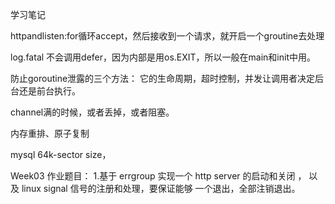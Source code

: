 学习笔记

httpandlisten:for循环accept，然后接收到一个请求，就开启一个groutine去处理

log.fatal 不会调用defer，因为内部是用os.EXIT，所以一般在main和init中用。

防止goroutine泄露的三个方法：
它的生命周期，超时控制，并发让调用者决定后台还是前台执行。

channel满的时候，或者丢掉，或者阻塞。

内存重排、原子复制

mysql 64k-sector size，

Week03 作业题目：
1.基于 errgroup 实现一个 http server 的启动和关闭 ，
以及 linux signal 信号的注册和处理，要保证能够 一个退出，全部注销退出。
